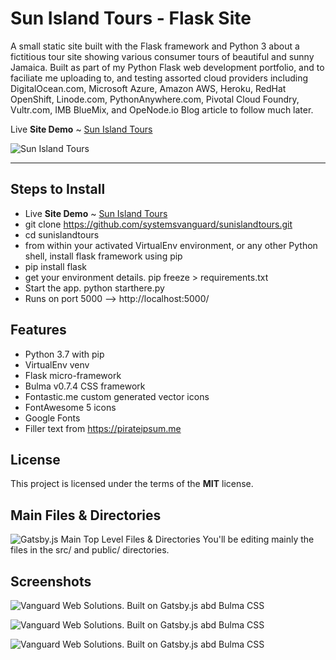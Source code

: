 # Sun Island Tours - Flask Site

A small static site built with the Flask framework and Python 3 about a fictitious tour site showing various consumer tours of beautiful and sunny Jamaica. Built as part of my Python Flask web development portfolio, and to faciliate me uploading to, and testing assorted cloud providers including DigitalOcean.com, Microsoft Azure, Amazon AWS, Heroku, RedHat OpenShift, Linode.com, PythonAnywhere.com, Pivotal Cloud Foundry, Vultr.com, IMB BlueMix, and OpeNode.io  Blog article to follow much later.

Live **Site Demo** ~ [Sun Island Tours](http://www.vanguardwebsolutions.com/ "Sun Island Tours ~ Memorable and family friendly eco-tours of Caribbean beaches at a friendly budget.")

![Sun Island Tours](http://ryanhunter.org/images/portfolio/scenictoronto.png)

---

## Steps to Install
- Live **Site Demo** ~ [Sun Island Tours](http://www.vanguardwebsolutions.com/ "Sun Island Tours ~ Memorable and family friendly eco-tours of Caribbean beaches at a friendly budget.")
- git clone https://github.com/systemsvanguard/sunislandtours.git 
- cd sunislandtours 
- from within your activated VirtualEnv environment, or any other Python shell, install flask framework using pip
- pip install flask
- get your environment details.  pip freeze > requirements.txt 
- Start the app. python starthere.py 
- Runs on port 5000 --> http://localhost:5000/


## Features
- Python 3.7 with pip
- VirtualEnv venv 
- Flask micro-framework 
- Bulma v0.7.4 CSS framework
- Fontastic.me custom generated vector icons
- FontAwesome 5 icons
- Google Fonts
- Filler text from https://pirateipsum.me 


## License

This project is licensed under the terms of the **MIT** license.



## Main Files & Directories
![Gatsby.js Main Top Level Files & Directories](http://ryanhunter.org/images/portfolio/gatsbyfilesanddirectories.png)
You'll be editing mainly the files in the src/ and public/ directories.



## Screenshots

![Vanguard Web Solutions. Built on Gatsby.js abd Bulma CSS](http://ryanhunter.org/images/portfolio/vanguardwebsolutions.png )


![Vanguard Web Solutions. Built on Gatsby.js abd Bulma CSS](http://ryanhunter.org/images/portfolio/vanguardwebsolutions2.png )


![Vanguard Web Solutions. Built on Gatsby.js abd Bulma CSS](http://ryanhunter.org/images/portfolio/vanguardwebsolutions3.png )



